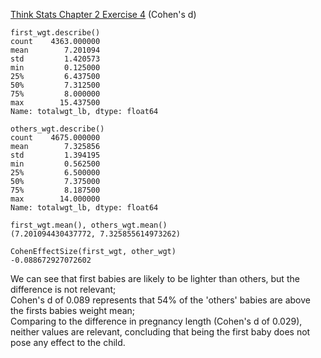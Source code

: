 [Think Stats Chapter 2 Exercise 4](http://greenteapress.com/thinkstats2/html/thinkstats2003.html#toc24) (Cohen's d)
```
first_wgt.describe()  
count    4363.000000  
mean        7.201094  
std         1.420573  
min         0.125000  
25%         6.437500  
50%         7.312500  
75%         8.000000  
max        15.437500  
Name: totalwgt_lb, dtype: float64  

others_wgt.describe()  
count    4675.000000  
mean        7.325856  
std         1.394195  
min         0.562500  
25%         6.500000  
50%         7.375000  
75%         8.187500  
max        14.000000  
Name: totalwgt_lb, dtype: float64  

first_wgt.mean(), others_wgt.mean()  
(7.201094430437772, 7.325855614973262)  

CohenEffectSize(first_wgt, other_wgt)  
-0.088672927072602  
```
We can see that first babies are likely to be lighter than others, but the difference is not relevant;  
Cohen's d of 0.089 represents that 54% of the 'others' babies are above the firsts babies weight mean;   
Comparing to the difference in pregnancy length (Cohen's d of 0.029), neither values are relevant, concluding that being the first baby does not pose any effect to the child.  
